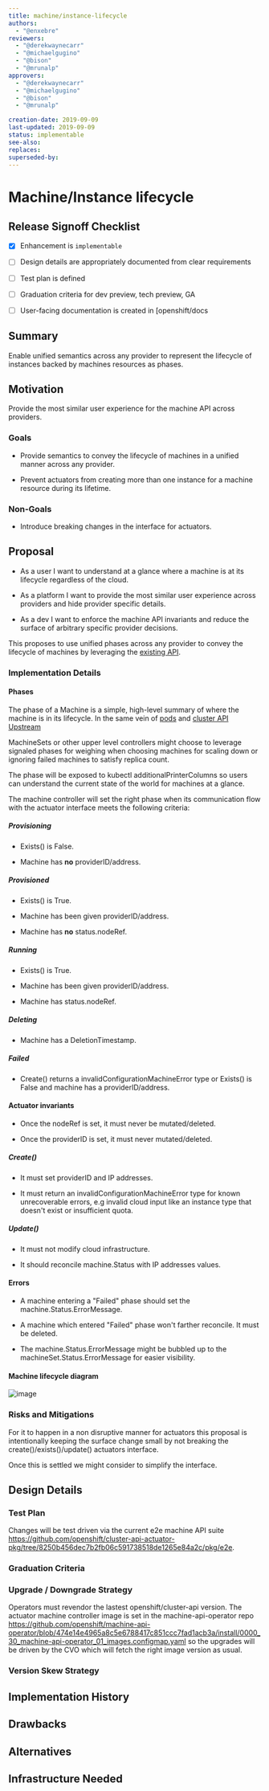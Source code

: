 ```yaml
---
title: machine/instance-lifecycle
authors:
  - "@enxebre"
reviewers:
  - "@derekwaynecarr"
  - "@michaelgugino"
  - "@bison"
  - "@mrunalp"
approvers:
  - "@derekwaynecarr"
  - "@michaelgugino"
  - "@bison"
  - "@mrunalp"

creation-date: 2019-09-09
last-updated: 2019-09-09
status: implementable
see-also:
replaces:
superseded-by:
---
```


# Machine/Instance lifecycle

## Release Signoff Checklist

- [x] Enhancement is `implementable`
- [ ] Design details are appropriately documented from clear requirements
- [ ] Test plan is defined
- [ ] Graduation criteria for dev preview, tech preview, GA
- [ ] User-facing documentation is created in [openshift/docs


## Summary

Enable unified semantics across any provider to represent the lifecycle of instances backed by machines resources as phases.

## Motivation

Provide the most similar user experience for the machine API across providers.

### Goals

- Provide semantics to convey the lifecycle of machines in a unified manner across any provider.

- Prevent actuators from creating more than one instance for a machine resource during its lifetime.

### Non-Goals

- Introduce breaking changes in the interface for actuators.

## Proposal

- As a user I want to understand at a glance where a machine is at its lifecycle regardless of the cloud.

- As a platform I want to provide the most similar user experience across providers and hide provider specific details.

- As a dev I want to enforce the machine API invariants and reduce the surface of arbitrary specific provider decisions.

This proposes to use unified phases across any provider to convey the lifecycle of machines by leveraging the [existing API](https://github.com/openshift/cluster-api/blob/openshift-4.2-cluster-api-0.1.0/pkg/apis/machine/v1beta1/machine_types.go#L174).

### Implementation Details

#### Phases

The phase of a Machine is a simple, high-level summary of where the machine is in its lifecycle. In the same vein of [pods](https://kubernetes.io/docs/concepts/workloads/pods/pod-lifecycle/#pod-phase) and [cluster API Upstream](https://github.com/kubernetes-sigs/cluster-api/blob/master/docs/proposals/20190610-machine-states-preboot-bootstrapping.md)

MachineSets or other upper level controllers might choose to leverage signaled phases for weighing when choosing machines for scaling down or ignoring failed machines to satisfy replica count.

The phase will be exposed to kubectl additionalPrinterColumns so users can understand the current state of the world for machines at a glance.

The machine controller will set the right phase when its communication flow with the actuator interface meets the following criteria:

##### Provisioning

- Exists() is False.

- Machine has **no** providerID/address.

##### Provisioned

- Exists() is True.

- Machine has been given providerID/address.

- Machine has **no** status.nodeRef.

##### Running

- Exists() is True.

- Machine has been given providerID/address.

- Machine has status.nodeRef.

##### Deleting

- Machine has a DeletionTimestamp.

##### Failed

- Create() returns a invalidConfigurationMachineError type or Exists() is False and machine has a providerID/address.

#### Actuator invariants

- Once the nodeRef is set, it must never be mutated/deleted.

- Once the providerID is set, it must never mutated/deleted.

##### Create()

- It must set providerID and IP addresses.

- It must return an invalidConfigurationMachineError type for known unrecoverable errors, e.g invalid cloud input like an instance type that doesn't exist or insufficient quota.

##### Update()

- It must not modify cloud infrastructure.

- It should reconcile machine.Status with IP addresses values.

#### Errors

- A machine entering a "Failed" phase should set the machine.Status.ErrorMessage.

- A machine which entered "Failed" phase won't farther reconcile. It must be deleted.

- The machine.Status.ErrorMessage might be bubbled up to the machineSet.Status.ErrorMessage for easier visibility.

#### Machine lifecycle diagram

![image](machine-lifecycle.png)

### Risks and Mitigations

For it to happen in a non disruptive manner for actuators this proposal is intentionally keeping the surface change small by not breaking the create()/exists()/update() actuators interface.

Once this is settled we might consider to simplify the interface.

## Design Details

### Test Plan

Changes will be test driven via the current e2e machine API suite https://github.com/openshift/cluster-api-actuator-pkg/tree/8250b456dec7b2fb06c591738518de1265e84a2c/pkg/e2e.

### Graduation Criteria

### Upgrade / Downgrade Strategy

Operators must revendor the lastest openshift/cluster-api version. The actuator machine controller image is set in the machine-api-operator repo https://github.com/openshift/machine-api-operator/blob/474e14e4965a8c5e6788417c851ccc7fad1acb3a/install/0000_30_machine-api-operator_01_images.configmap.yaml so the upgrades will be driven by the CVO which will fetch the right image version as usual.


### Version Skew Strategy

## Implementation History

## Drawbacks

## Alternatives

## Infrastructure Needed
